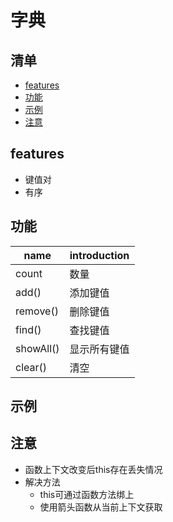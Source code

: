 # 字典

## 清单
* [features](#features)
* [功能](#功能)
* [示例](#示例)
* [注意](#注意)

## features
* 键值对
* 有序

## 功能
| name | introduction|
| --- | --- |
| count | 数量 |
| add() | 添加键值 |
| remove() | 删除键值 |
| find() | 查找键值 |
| showAll() | 显示所有键值 |
| clear() | 清空 |


## 示例

## 注意
* 函数上下文改变后this存在丢失情况
* 解决方法
   * this可通过函数方法绑上
   * 使用箭头函数从当前上下文获取